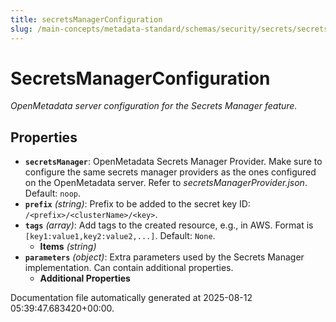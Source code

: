 ```yaml
---
title: secretsManagerConfiguration
slug: /main-concepts/metadata-standard/schemas/security/secrets/secretsmanagerconfiguration
---
```


# SecretsManagerConfiguration

*OpenMetadata server configuration for the Secrets Manager feature.*

## Properties

- **`secretsManager`**: OpenMetadata Secrets Manager Provider. Make sure to configure the same secrets manager providers as the ones configured on the OpenMetadata server. Refer to *secretsManagerProvider.json*. Default: `noop`.
- **`prefix`** *(string)*: Prefix to be added to the secret key ID: `/<prefix>/<clusterName>/<key>`.
- **`tags`** *(array)*: Add tags to the created resource, e.g., in AWS. Format is `[key1:value1,key2:value2,...]`. Default: `None`.
  - **Items** *(string)*
- **`parameters`** *(object)*: Extra parameters used by the Secrets Manager implementation. Can contain additional properties.
  - **Additional Properties**


Documentation file automatically generated at 2025-08-12 05:39:47.683420+00:00.
